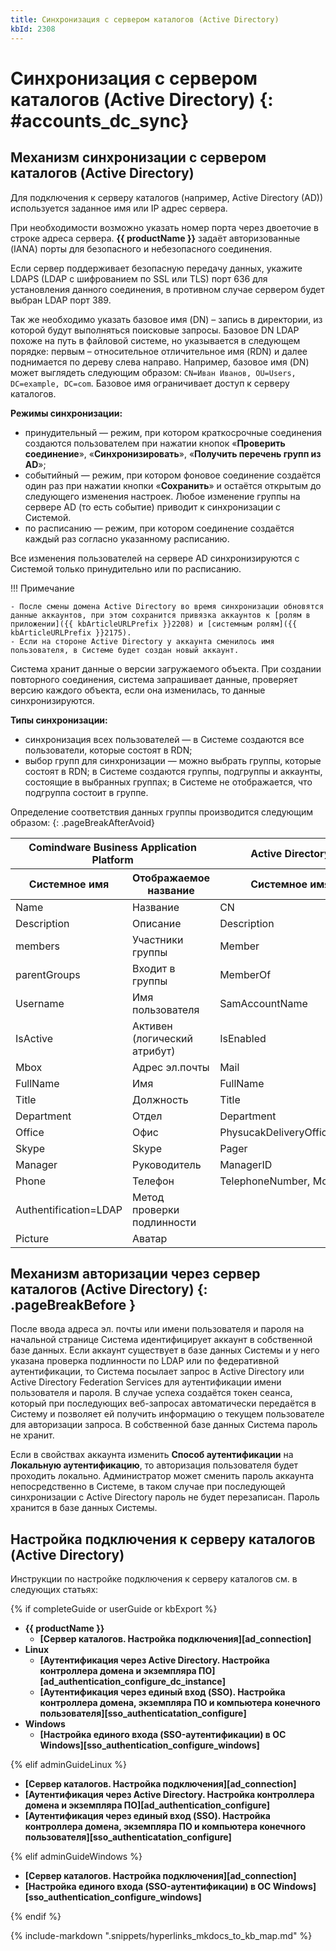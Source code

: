 ```yaml
---
title: Синхронизация с сервером каталогов (Active Directory)
kbId: 2308
---
```


# Синхронизация с сервером каталогов (Active Directory) {: #accounts_dc_sync}

## Механизм синхронизации с сервером каталогов (Active Directory)

Для подключения к серверу каталогов (например, Active Directory (AD)) используется заданное имя или IP адрес сервера.

При необходимости возможно указать номер порта через двоеточие в строке адреса сервера. **{{ productName }}** задаёт авторизованные (IANA) порты для безопасного и небезопасного соединения.

Если сервер поддерживает безопасную передачу данных, укажите LDAPS (LDAP с шифрованием по SSL или TLS) порт 636 для установления данного соединения, в противном случае сервером будет выбран LDAP порт 389.

Так же необходимо указать базовое имя (DN) – запись в директории, из которой будут выполняться поисковые запросы. Базовое DN LDAP похоже на путь в файловой системе, но указывается в следующем порядке: первым – относительное отличительное имя (RDN) и далее поднимается по дереву слева направо. Например, базовое имя (DN) может выглядеть следующим образом: `CN=Иван Иванов, OU=Users, DC=example, DC=com`. Базовое имя ограничивает доступ к серверу каталогов.

**Режимы синхронизации:**

- принудительный — режим, при котором краткосрочные соединения создаются пользователем при нажатии кнопок «**Проверить соединение**», «**Синхронизировать**», «**Получить перечень групп из AD**»;
- событийный — режим, при котором фоновое соединение создаётся один раз при нажатии кнопки «**Сохранить**» и остаётся открытым до следующего изменения настроек. Любое изменение группы на сервере AD (то есть событие) приводит к синхронизации с Системой.
- по расписанию — режим, при котором соединение создаётся каждый раз согласно указанному расписанию.

Все изменения пользователей на сервере AD синхронизируются с Системой только принудительно или по расписанию.

!!! Примечание

    - После смены домена Active Directory во время синхронизации обновятся данные аккаунтов, при этом сохранится привязка аккаунтов к [ролям в приложении]({{ kbArticleURLPrefix }}2208) и [системным ролям]({{ kbArticleURLPrefix }}2175).
    - Если на стороне Active Directory у аккаунта сменилось имя пользователя, в Системе будет создан новый аккаунт.

Система хранит данные о версии загружаемого объекта. При создании повторного соединения, система запрашивает данные, проверяет версию каждого объекта, если она изменилась, то данные синхронизируются.

**Типы синхронизации:**

- синхронизация всех пользователей — в Системе создаются все пользователи, которые состоят в RDN;
- выбор групп для синхронизации — можно выбрать группы, которые состоят в RDN; в Системе создаются группы, подгруппы и аккаунты, состоящие в выбранных группах; в Системе не отображается, что подгруппа состоит в группе.

Определение соответствия данных группы производится следующим образом:
{: .pageBreakAfterAvoid}

<table>
<thead>
<tr>
<th colspan=2>Comindware Business Application Platform</th>
<th>Active Directory</th>
</tr>
<tr>
<th>Системное имя</th>
<th>Отображаемое название</th>
<th>Системное имя</th>
</tr>
</thead>
<tbody>
<tr>
<td>Name</td>
<td>Название</td>
<td>CN</td>
</tr>
<tr>
<td>Description</td>
<td>Описание</td>
<td>Description</td>
</tr>
<tr>
<td>members</td>
<td>Участники группы</td>
<td>Member</td>
</tr>
<tr>
<td>parentGroups</td>
<td>Входит в группы</td>
<td>MemberOf</td>
</tr>
<tr>
<td>Username</td>
<td>Имя пользователя</td>
<td>SamAccountName</td>
</tr>
<tr>
<td>IsActive</td>
<td>Активен (логический атрибут)</td>
<td>IsEnabled</td>
</tr>
<tr>
<td>Mbox</td>
<td>Адрес эл.почты</td>
<td>Mail</td>
</tr>
<tr>
<td>FullName</td>
<td>Имя</td>
<td>FullName</td>
</tr>
<tr>
<td>Title</td>
<td>Должность</td>
<td>Title</td>
</tr>
<tr>
<td>Department</td>
<td>Отдел</td>
<td>Department</td>
</tr>
<tr>
<td>Office</td>
<td>Офис</td>
<td>PhysucakDeliveryOfficeName</td>
</tr>
<tr>
<td>Skype</td>
<td>Skype</td>
<td>Pager</td>
</tr>
<tr>
<td>Manager</td>
<td>Руководитель</td>
<td>ManagerID</td>
</tr>
<tr>
<td>Phone</td>
<td>Телефон</td>
<td>TelephoneNumber, Mobile</td>
</tr>
<tr>
<td>Authentification=LDAP</td>
<td>Метод проверки подлинности</td>
<td></td>
</tr>
<tr>
<td>Picture</td>
<td>Аватар</td>
<td></td>
</tr>
</tbody>
</table>

## Механизм авторизации через сервер каталогов (Active Directory) {: .pageBreakBefore }

После ввода адреса эл. почты или имени пользователя и пароля на начальной странице Система идентифицирует аккаунт в собственной базе данных. Если аккаунт существует в базе данных Системы и у него указана проверка подлинности по LDAP или по федеративной аутентификации, то Система посылает запрос в Active Directory или Active Directory Federation Services для аутентификации имени пользователя и пароля. В случае успеха создаётся токен сеанса, который при последующих веб-запросах автоматически передаётся в Систему и позволяет ей получить информацию о текущем пользователе для авторизации запроса. В собственной базе данных Система пароль не хранит.

Если в свойствах аккаунта изменить **Способ аутентификации** на **Локальную аутентификацию**, то авторизация пользователя будет проходить локально. Администратор может сменить пароль аккаунта непосредственно в Системе, в таком случае при последующей синхронизации с Active Directory пароль не будет перезаписан. Пароль хранится в базе данных Системы.

## Настройка подключения к серверу каталогов (Active Directory)

Инструкции по настройке подключения к серверу каталогов см. в следующих статьях:

{% if completeGuide or userGuide or kbExport %}

- **{{ productName }}**
    - **[Сервер каталогов. Настройка подключения][ad_connection]**
- **Linux**
    - **[Аутентификация через Active Directory. Настройка контроллера домена и экземпляра ПО][ad_authentication_configure_dc_instance]**
    - **[Аутентификация через единый вход (SSO). Настройка контроллера домена, экземпляра ПО и компьютера конечного пользователя][sso_authenticatation_configure]**
- **Windows**
    - **[Настройка единого входа (SSO-аутентификации) в ОС Windows][sso_authentication_configure_windows]**

{% elif adminGuideLinux %}

- **[Сервер каталогов. Настройка подключения][ad_connection]**
- **[Аутентификация через Active Directory. Настройка контроллера домена и экземпляра ПО][ad_authentication_configure]**
- **[Аутентификация через единый вход (SSO). Настройка контроллера домена, экземпляра ПО и компьютера конечного пользователя][sso_authenticatation_configure]**

{% elif adminGuideWindows %}

- **[Сервер каталогов. Настройка подключения][ad_connection]**
- **[Настройка единого входа (SSO-аутентификации) в ОС Windows][sso_authentication_configure_windows]**

{% endif %}

{% include-markdown ".snippets/hyperlinks_mkdocs_to_kb_map.md" %}

